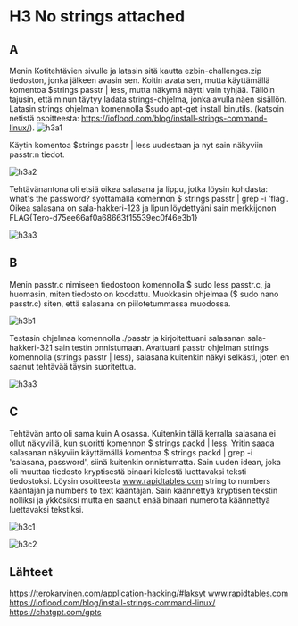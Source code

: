 # H3 No strings attached

## A
Menin Kotitehtävien sivulle ja latasin sitä kautta ezbin-challenges.zip tiedoston, jonka jälkeen avasin sen. 
Koitin avata sen, mutta käyttämällä komentoa $strings passtr | less, mutta näkymä näytti vain tyhjää. 
Tällöin tajusin, että minun täytyy ladata strings-ohjelma, jonka avulla näen sisällön. Latasin strings ohjelman komennolla $sudo apt-get install binutils. 
(katsoin netistä osoitteesta: https://ioflood.com/blog/install-strings-command-linux/). 
![h3a1](https://github.com/user-attachments/assets/23ac351b-d6bd-492a-aab7-c453ea1c1d0d)

Käytin komentoa $strings passtr | less uudestaan ja nyt sain näkyviin passtr:n tiedot. 

![h3a2](https://github.com/user-attachments/assets/796c792b-9896-437a-8125-426feb059646)

Tehtävänantona oli etsiä oikea salasana ja lippu, jotka löysin kohdasta: what's the password? syöttämällä komennon $ strings passtr | grep -i 'flag'.
Oikea salasana on sala-hakkeri-123 ja lipun löydettyäni sain merkkijonon FLAG{Tero-d75ee66af0a68663f15539ec0f46e3b1}

![h3a3](https://github.com/user-attachments/assets/d54a5474-c44a-4752-a9ca-ca09348e8cab)

## B
Menin passtr.c nimiseen tiedostoon komennolla $ sudo less passtr.c, 
ja huomasin, miten tiedosto on koodattu. Muokkasin ohjelmaa ($ sudo nano passtr.c) siten, 
että salasana on piilotetummassa muodossa.

![h3b1](https://github.com/user-attachments/assets/d353a345-d120-4a22-933c-b0699ef7fcaa)

Testasin ohjelmaa komennolla ./passtr ja kirjoitettuani salasanan sala-hakkeri-321 sain testin onnistumaan. Avattuani passtr ohjelman 
strings komennolla (strings passtr | less), salasana kuitenkin näkyi selkästi, joten en saanut tehtävää täysin suoritettua.

![h3a3](https://github.com/user-attachments/assets/4a9c414d-d32d-41ab-9210-161dcc19084d)

## C
Tehtävän anto oli sama kuin A osassa. Kuitenkin tällä kerralla salasana ei ollut näkyvillä, kun suoritti komennon $ strings packd | less.
Yritin saada salasanan näkyviin käyttämällä komentoa $ strings packd | grep -i 'salasana, password', siinä kuitenkin onnistumatta.
Sain uuden idean, joka oli muuttaa tiedosto kryptisestä binaari kielestä luettavaksi teksti tiedostoksi. Löysin osoitteesta www.rapidtables.com string to numbers kääntäjän ja numbers to text kääntäjän. 
Sain käännettyä kryptisen tekstin nolliksi ja ykkösiksi mutta en saanut enää binaari numeroita käännettyä luettavaksi tekstiksi.

![h3c1](https://github.com/user-attachments/assets/70f79ed9-1226-4e88-8784-8708105b02ae)

![h3c2](https://github.com/user-attachments/assets/661599d6-6ec8-47e2-9216-a86686eb4aa1)


## Lähteet
https://terokarvinen.com/application-hacking/#laksyt
www.rapidtables.com 
https://ioflood.com/blog/install-strings-command-linux/
https://chatgpt.com/gpts

